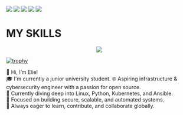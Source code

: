 ![](http://github-profile-summary-cards.vercel.app/api/cards/profile-details?username=Elie314159265&theme=algolia)
![](http://github-profile-summary-cards.vercel.app/api/cards/repos-per-language?username=Elie314159265&theme=algolia)
![](http://github-profile-summary-cards.vercel.app/api/cards/most-commit-language?username=Elie314159265&theme=algolia)
![](http://github-profile-summary-cards.vercel.app/api/cards/stats?username=Elie314159265&theme=algolia)
![](http://github-profile-summary-cards.vercel.app/api/cards/productive-time?username=Elie314159265&theme=algolia&utcOffset=8)
# MY SKILLS
<p align="center">
  <a href="https://skillicons.dev">
    <img src="https://skillicons.dev/icons?i=git,kubernetes,docker,c,vim" />
  </a>
</p>

[![trophy](https://github-profile-trophy.vercel.app/?username=Elie314159265)](https://github.com/Elie314159265/github-profile-trophy)

👋 Hi, I’m Elie!  
🎓 I'm currently a junior university student.
🌐 Aspiring infrastructure & cybersecurity engineer with a passion for open source.  
🐧 Currently diving deep into Linux, Python, Kubernetes, and Ansible.  
🔐 Focused on building secure, scalable, and automated systems.  
🚀 Always eager to learn, contribute, and collaborate globally.
